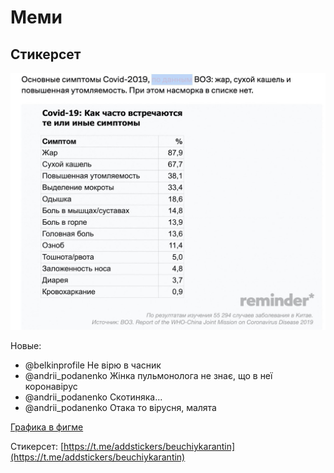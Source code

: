 # Меми

## Стикерсет

![](../.gitbook/assets/image%20%284%29.png)

Новые:

* @belkinprofile Не вірю в часник
* @andrii\_podanenko  Жінка пульмонолога не знає, що в неї коронавірус
* @andrii\_podanenko Скотиняка...
* @andrii\_podanenko Отака то вірусня, малята

[Графика в фигме](https://www.figma.com/file/dL4QqItFu65HFNRwvs80sP/Stop-Covid?node-id=18%3A67)

Стикерсет: [https://t.me/addstickers/beuchiykarantin](https://t.me/addstickers/beuchiykarantin)

